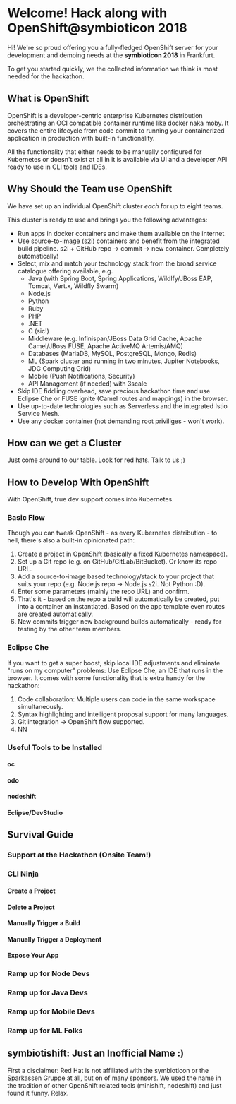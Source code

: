 # Welcome! Hack along with OpenShift@symbioticon 2018

Hi! We're so proud offering you a fully-fledged OpenShift server for your development and demoing needs at the **symbioticon 2018** in Frankfurt.

To get you started quickly, we the collected information we think is most needed for the hackathon. 

## What is OpenShift
OpenShift is a developer-centric enterprise Kubernetes distribution orchestrating an OCI compatible container runtime like docker naka moby. 
It covers the entire lifecycle from code commit to running your containerized application in production with built-in functionality.

All the functionality that either needs to be manually configured for Kubernetes or doesn't exist at all in it is available via UI and a developer API ready to use in CLI tools and IDEs.

## Why Should the Team use OpenShift
We have set up an individual OpenShift cluster *each* for up to eight teams.

This cluster is ready to use and brings you the following advantages:

  * Run apps in docker containers and make them available on the internet.
  * Use source-to-image (s2i) containers and benefit from the integrated build pipeline. s2i + GitHub repo -> commit -> new container. Completely automatically!
  * Select, mix and match your technology stack from the broad service catalogue offering available, e.g.
      * Java (with Spring Boot, Spring Applications, Wildlfy/JBoss EAP, Tomcat, Vert.x, Wildfly Swarm)
      * Node.js
      * Python
      * Ruby
      * PHP
      * .NET
      * C (sic!)
      * Middleware (e.g. Infinispan/JBoss Data Grid Cache, Apache Camel/JBoss FUSE, Apache ActiveMQ Artemis/AMQ)
      * Databases (MariaDB, MySQL, PostgreSQL, Mongo, Redis)
      * ML (Spark cluster and running in two minutes, Jupiter Notebooks, JDG Computing Grid)
      * Mobile (Push Notifications, Security)
      * API Management (if needed) with 3scale
  * Skip IDE fiddling overhead, save precious hackathon time and use Eclipse Che or FUSE ignite (Camel routes and mappings) in the browser.
  * Use up-to-date technologies such as Serverless and the integrated Istio Service Mesh.
  * Use any docker container (not demanding root priviliges - won't work).
 

## How can we get a Cluster
Just come around to our table. Look for red hats. Talk to us ;)

## How to Develop With OpenShift
With OpenShift, true dev support comes into Kubernetes.

### Basic Flow
Though you can tweak OpenShift - as every Kubernetes distribution - to hell, there's also a built-in opinionated path:

  1. Create a project in OpenShift (basically a fixed Kubernetes namespace).
  1. Set up a Git repo (e.g. on GitHub/GitLab/BitBucket). Or know its repo URL.
  1. Add a source-to-image based technology/stack to your project that suits your repo (e.g. Node.js repo -> Node.js s2i. Not Python :D).
  1. Enter some parameters (mainly the repo URL) and confirm.
  1. That's it - based on the repo a build will automatically be created, put into a container an instantiated. Based on the app template even routes are created automatically.
  1. New commits trigger new background builds automatically - ready for testing by the other team members.

### Eclipse Che
If you want to get a super boost, skip local IDE adjustments and eliminate "runs on my computer" problems: Use Eclipse Che, an IDE that runs in the browser. It comes with some functionality that is extra handy for the hackathon:
  1. Code collaboration: Multiple users can code in the same workspace simultaneously.
  1. Syntax highlighting and intelligent proposal support for many languages.
  1. Git integration -> OpenShift flow supported.
  1. NN
  
 


### Useful Tools to be Installed


#### oc


#### odo


#### nodeshift


#### Eclipse/DevStudio


## Survival Guide


### Support at the Hackathon (Onsite Team!)


### CLI Ninja


#### Create a Project


#### Delete a Project


#### Manually Trigger a Build


#### Manually Trigger a Deployment


#### Expose Your App


### Ramp up for Node Devs


### Ramp up for Java Devs


### Ramp up for Mobile Devs


### Ramp up for ML Folks



## symbiotishift: Just an Inofficial Name :)
First a disclaimer: Red Hat is not affiliated with the symbioticon or the Sparkassen Gruppe at all, but on of many sponsors. 
We used the name in the tradition of other OpenShift related tools (minishift, nodeshift) and just found it funny. Relax.



